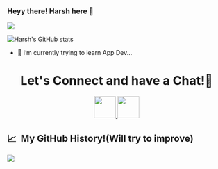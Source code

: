 ### Heyy there! Harsh here 👋
  <a href="https://github.com/DenverCoder1/readme-typing-svg"><img src="https://readme-typing-svg.herokuapp.com?lines=Information+Technology+Student;Always%20learning%20new%20things&center=true&width=500&height=50"></a>

![Harsh's GitHub stats](https://github-readme-stats.vercel.app/api?username=Hsrah00&show_icons=true&theme=radical)

- 🌱 I’m currently trying to learn App Dev... 

<h1 align="center">
  Let's Connect and have a Chat!💬
</h1>

<p align="center">
<a href="https://www.linkedin.com/in/harsh-pandey-115a1b222/">
  <img height="50" src="https://user-images.githubusercontent.com/46517096/166973395-19676cd8-f8ec-4abf-83ff-da8243505b82.png"/>
</a>
 <a href="https://www.instagram.com/hsrah_/">
  <img height="50" src="https://user-images.githubusercontent.com/46517096/166974368-9798f39f-1f46-499c-b14e-81f0a3f83a06.png"/>
</a>
  </p>






<h2> 📈 &nbsp;My GitHub History!(Will try to improve)</h2>



<p align="left">
  <img src="https://capsule-render.vercel.app/api?type=waving&color=gradient&height=100&section=footer"/>
</p>
